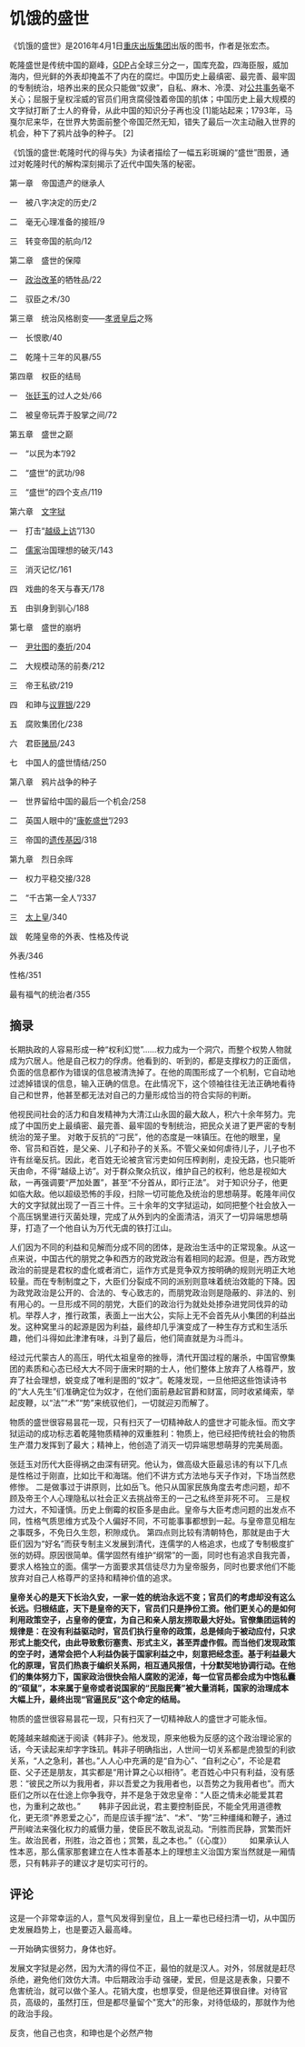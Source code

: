 # 饥饿的盛世

《饥饿的盛世》是2016年4月1日[重庆出版集团](https://baike.baidu.com/item/重庆出版集团/6950172?fromModule=lemma_inlink)出版的图书，作者是张宏杰。

乾隆盛世是传统中国的巅峰，[GDP](https://baike.baidu.com/item/GDP/41201?fromModule=lemma_inlink)占全球三分之一，国库充盈，四海臣服，威加海内，但光鲜的外表却掩盖不了内在的腐烂。中国历史上最缜密、最完善、最牢固的专制统治，培养出来的民众只能做“奴隶”，自私、麻木、冷漠、对[公共事务](https://baike.baidu.com/item/公共事务/10810960?fromModule=lemma_inlink)毫不关心；屈服于皇权淫威的官员们用贪腐侵蚀着帝国的肌体；中国历史上最大规模的文字狱打断了士人的脊骨，从此中国的知识分子再也没 [1]能站起来；1793年，马戛尔尼来华，在世界大势面前整个帝国茫然无知，错失了最后一次主动融入世界的机会，种下了鸦片战争的种子。 [2]

《饥饿的盛世:乾隆时代的得与失》为读者描绘了一幅五彩斑斓的“盛世”图景，通过对乾隆时代的解构深刻揭示了近代中国失落的秘密。

第一章　帝国遗产的继承人

一　被八字决定的历史/2

二　毫无心理准备的接班/9

三　转变帝国的航向/12

第二章　盛世的保障

一　[政治改革](https://baike.baidu.com/item/政治改革/1570291?fromModule=lemma_inlink)的牺牲品/22

二　驭臣之术/30

第三章　统治风格剧变——[孝贤皇后](https://baike.baidu.com/item/孝贤皇后/657695?fromModule=lemma_inlink)之殇

一　长恨歌/40

二　乾隆十三年的风暴/55

第四章　权臣的结局

一　[张廷玉](https://baike.baidu.com/item/张廷玉/234347?fromModule=lemma_inlink)的过人之处/66

二　被皇帝玩弄于股掌之间/72

第五章　盛世之巅

一　“以民为本”/92

二　“盛世”的武功/98

三　“盛世”的四个支点/119

第六章　[文字狱](https://baike.baidu.com/item/文字狱/780175?fromModule=lemma_inlink)

一　打击“[越级上访](https://baike.baidu.com/item/越级上访/13132791?fromModule=lemma_inlink)”/130

二　[儒家](https://baike.baidu.com/item/儒家/945629?fromModule=lemma_inlink)治国理想的破灭/143

三　消灭记忆/161

四　戏曲的冬天与春天/178

五　由驯身到驯心/188

第七章　盛世的崩坍

一　[尹壮图](https://baike.baidu.com/item/尹壮图/3777964?fromModule=lemma_inlink)的[奏折](https://baike.baidu.com/item/奏折/1705850?fromModule=lemma_inlink)/204

二　大规模动荡的前奏/212

三　帝王私欲/219

四　和珅与[议罪银](https://baike.baidu.com/item/议罪银/917088?fromModule=lemma_inlink)/229

五　腐败集团化/238

六　君臣[赌局](https://baike.baidu.com/item/赌局/24178?fromModule=lemma_inlink)/243

七　中国人的盛世情结/250

第八章　鸦片战争的种子

一　世界留给中国的最后一个机会/258

二　英国人眼中的“[康乾盛世](https://baike.baidu.com/item/康乾盛世/77520?fromModule=lemma_inlink)”/293

三　帝国的[遗传基因](https://baike.baidu.com/item/遗传基因/728914?fromModule=lemma_inlink)/318

第九章　烈日余晖

一　权力平稳交接/328

二　“千古第一全人”/337

三　[太上皇](https://baike.baidu.com/item/太上皇/533951?fromModule=lemma_inlink)/340

跋　乾隆皇帝的外表、性格及传说

外表/346

性格/351

最有福气的统治者/355

## 摘录

长期执政的人容易形成一种“权利幻觉”……权力成为一个洞穴，而整个权势人物就成为穴居人。他是自己权力的俘虏。他看到的、听到的，都是支撑权力的正面信，负面的信息都作为错误的信息被清洗掉了。在他的周围形成了一个机制，它自动地过滤掉错误的信息，输入正确的信息。在此情况下，这个领袖往往无法正确地看待自己和世界，他甚至都无法对自己的力量形成恰当的符合实际的判断。

他视民间社会的活力和自发精神为大清江山永固的最大敌人，积六十余年努力。完成了中国历史上最缜密、最完善、最牢固的专制统治，把民众关进了更严密的专制统治的笼子里。 对敢于反抗的“刁民”，他的态度是一味镇压。在他的眼里，皇帝、官员和百姓，是父亲、儿子和孙子的关系。不管父亲如何虐待儿子，儿子也不许有丝毫反抗。因此，老百姓无论被贪官污吏如何压榨剥削，走投无路，也只能听天由命，不得“越级上访”。对于群众聚众抗议，维护自己的权利，他总是视如大敌，一再强调要“严加处置”，甚至“不分首从，即行正法”。 对于知识分子，他更如临大敌。他以超级恐怖的手段，扫除一切可能危及统治的思想萌芽。乾隆年间仅大的文字狱就出现了一百三十件。三十余年的文字狱运动，如同把整个社会放入一个高压锅里进行灭菌处理，完成了从外到内的全面清洁，消灭了一切异端思想萌芽，打造了一个他自认为万代无虞的铁打江山。

人们因为不同的利益和见解而分成不同的团体，是政治生活中的正常现象。从这一点来说，中国古代的朋党之争和西方的政党政治有着相同的起源。但是，西方政党政治的前提是君权的虚化或者消亡，运作方式是竞争双方按明确的规则光明正大地较量。而在专制制度之下，大臣们分裂成不同的派别则意味着统治效能的下降。因为政党政治是公开的、合法的、专心致志的，而朋党政治则是隐蔽的、非法的、别有用心的。一旦形成不同的朋党，大臣们的政治行为就处处掺杂进党同伐异的动机。举荐人才，推行政策，表面上一出大公，实际上无不会首先从小集团的利益出发。这种窝里斗的起源是因为利益，最终却几乎演变成了一种生存方式和生活乐趣，他们斗得如此津津有味，斗到了最后，他们简直就是为斗而斗。

经过元代蒙古人的高压，明代太祖皇帝的挫辱，清代开国过程的屠杀，中国官僚集团的素质和心态已经大大不同于唐宋时期的士人，他们整体上放弃了人格尊严，放弃了社会理想，蜕变成了唯利是图的“奴才”。乾隆发现，一旦他把这些饱读诗书的“大人先生”们准确定位为奴才，在他们面前悬起官爵和财富，同时收紧绳索，举起皮鞭，以“法”“术”“势”来统驭他们，一切就迎刃而解了。 

物质的盛世很容易昙花一现，只有扫灭了一切精神敌人的盛世才可能永恒。而文字狱运动的成功标志着乾隆物质精神的双重胜利：物质上，他已经把传统社会的物质生产潜力发挥到了最大；精神上，他创造了消灭一切异端思想萌芽的完美局面。

张廷玉对历代大臣得祸之由深有研究。他认为，做高级大臣最忌讳的有以下几点 是性格过于刚直，比如比干和海瑞。他们不讲方式方法地与天子作对，下场当然悲修惨。 二是做事过于讲原则，比如岳飞。他只从国家民族角度去考虑问题，却不顾及帝王个人心理隐私以社会正义去挑战帝王的一己之私终至非死不可。 三是权力过大，不知谨慎。历史上倒霉的权臣多是由此。皇帝与大臣考虑问题的出发点不同，性格气质思维方式及个人偏好不同，不可能事事都想到一起。与皇帝意见相左之事既多，不免日久生怨，积隙成仇。 第四点则比较有清朝特色，那就是由于大臣们因为“好名”而获专制主义发展到清代，连儒学的人格追求，也成了专制极度扩张的妨碍。原因很简单。儒学固然有维护“纲常”的一面，同时也有追求自我完善，要求人格独立的面。儒学一方面要求其信徒尽力为皇帝服务，同时也要求他们不能放弃对自己人格尊严的坚持和精神价值的追求。

**皇帝关心的是天下长治久安，一家一姓的统治永远不变；官员们的考虑却没有这么长远。归根结底，天下是皇帝的天下，官员们只是挣份工资。他们更关心的是如何利用政策空子，占皇帝的便宜，为自己和亲人朋友捞取最大好处。官僚集团运转的规律是：在没有利益驱动时，官员们执行皇帝的政策，总是倾向于被动应付，只求形式上能交代，由此导致敷衍塞责、形式主义，甚至弄虚作假。而当他们发现政策的空子时，通常会把个人利益伪装于国家利益之中，刻意把经念歪。基于利益最大化的原理，官员们热衷于编织关系网，相互通风报信，十分默契地协调行动。在他们的集体努力下，国家政治很快会陷人腐败的泥淖，每一位官员都会成为中饱私囊的“硕鼠”，本来属于皇帝或者说国家的“民脂民膏”被大量消耗，国家的治理成本大幅上升，最终出现“官逼民反”这个命定的结局。**

物质的盛世很容易昙花一现，只有扫灭了一切精神敌人的盛世才可能永恒。

乾隆越来越痴迷于阅读《韩非子》。他发现，原来他极为反感的这个政治理论家的话，今天读起来却字字珠玑。韩非子明确指出，人世间一切关系都是虎狼型的利欲关系，“人之急利，甚也。”人人心中充满的是“自为心”、“自利之心”，不论是君臣、父子还是朋友，其实都是“用计算之心以相待”。老百姓心中只有利益，没有感恩：“彼民之所以为我用者，非以吾爱之为我用者也，以吾势之为我用者也”。而大臣们之所以在仕途上你争我夺，并不是急于效忠皇帝：“人臣之情未必能爱其君也，为重利之故也。” 　　韩非子因此说，君主要控制臣民，不能全凭用道德教化，更无须“养恩爱之心”，而是应该手握“法”、“术”、“势”三种缰绳和鞭子，通过严刑峻法来强化权力的威慑力量，使臣民不敢乱说乱动。“刑胜而民静，赏繁而奸生。故治民者，刑胜，治之首也；赏繁，乱之本也。”（《心度》） 　　如果承认人性本恶，那么儒家那套建立在人性本善基本上的理想主义治国方案当然就是一厢情愿，只有韩非子的建议才是切实可行的。

## 评论

这是一个非常幸运的人，意气风发得到皇位，且上一辈也已经扫清一切，从中国历史发展趋势上，也是要迈入最高峰。

一开始确实很努力，身体也好。

发展文字狱是必然，因为大清的得位不正，最怕的就是汉人。对外，邻居就是赶尽杀绝，避免他们效仿大清。中后期政治手动 强硬，爱民，但是这是表象，只要不危害统治，就可以做个圣人。花销大度，也想享受，但是他还算很自律。对待官员，高级的，虽然打压，但是都尽量留个"宽大"的形象，对待低级的，那就作为他的政治手段。

反贪，他自己也贪，和珅也是个必然产物


